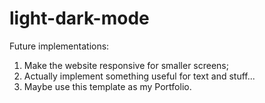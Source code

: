 # light-dark-mode

Future implementations: 
1. Make the website responsive for smaller screens;
2. Actually implement something useful for text and stuff...
3. Maybe use this template as my Portfolio.
